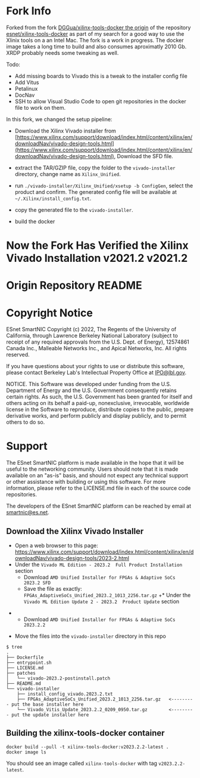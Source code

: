 # Fork Info

Forked from the fork [DGGua/xilinx-tools-docker the origin](https://github.com/DGGua/xilinx-tools-docker) of the repository [esnet/xilinx-tools-docker](https://github.com/esnet/xilinx-tools-docker.git) as part of my search for a good way to use the Xlinix tools on a an Intel Mac. The fork is a work in progress. The docker image takes a long time to build and also consumes aproximatly 2010 Gb. XRDP probably needs some tweaking as well.

Todo:
- Add missing boards to Vivado this is a tweak to the installer config file
- Add Vitus
- Petalinux
- DocNav
- SSH to allow Visual Studio Code to open git repositories in the docker file to work on them. 

In this fork, we changed the setup pipeline:

+ Download the Xilinx Vivado installer from [https://www.xilinx.com/support/download/index.html/content/xilinx/en/downloadNav/vivado-design-tools.html](https://www.xilinx.com/support/download/index.html/content/xilinx/en/downloadNav/vivado-design-tools.html), Download the SFD file.

+ extract the TAR/GZIP file, copy the folder to the `vivado-installer` directory, change name as `Xilinx_Unified`.

+ run `./vivado-installer/Xilinx_Unified/xsetup -b ConfigGen`, select the product and confirm. The generated config file will be available at `~/.Xilinx/install_config.txt`.

+ copy the generated file to the `vivado-installer`.

+ build the docker 

# Now the Fork Has Verified the Xilinx Vivado Installation v2021.2 v2021.2

# Origin Repository README

# Copyright Notice

ESnet SmartNIC Copyright (c) 2022, The Regents of the University of
California, through Lawrence Berkeley National Laboratory (subject to
receipt of any required approvals from the U.S. Dept. of Energy),
12574861 Canada Inc., Malleable Networks Inc., and Apical Networks, Inc.
All rights reserved.

If you have questions about your rights to use or distribute this software,
please contact Berkeley Lab's Intellectual Property Office at
IPO@lbl.gov.

NOTICE.  This Software was developed under funding from the U.S. Department
of Energy and the U.S. Government consequently retains certain rights.  As
such, the U.S. Government has been granted for itself and others acting on
its behalf a paid-up, nonexclusive, irrevocable, worldwide license in the
Software to reproduce, distribute copies to the public, prepare derivative
works, and perform publicly and display publicly, and to permit others to do so.


# Support

The ESnet SmartNIC platform is made available in the hope that it will
be useful to the networking community. Users should note that it is
made available on an "as-is" basis, and should not expect any
technical support or other assistance with building or using this
software. For more information, please refer to the LICENSE.md file in
each of the source code repositories.

The developers of the ESnet SmartNIC platform can be reached by email
at smartnic@es.net.


Download the Xilinx Vivado Installer
------------------------------------

* Open a web browser to this page: https://www.xilinx.com/support/download/index.html/content/xilinx/en/downloadNav/vivado-design-tools/2023-2.html
* Under the `Vivado ML Edition - 2023.2  Full Product Installation` section
  * Download `AMD Unified Installer for FPGAs & Adaptive SoCs 2023.2 SFD`
  * Save the file as exactly: `FPGAs_AdaptiveSoCs_Unified_2023.2_1013_2256.tar.gz`
+* Under the `Vivado ML Edition Update 2 - 2023.2  Product Update` section
+  * Download `AMD Unified Installer for FPGAs & Adaptive SoCs 2023.2.2`
* Move the files into the `vivado-installer` directory in this repo

```
$ tree
.
├── Dockerfile
├── entrypoint.sh
├── LICENSE.md
├── patches
│   └── vivado-2023.2-postinstall.patch
├── README.md
└── vivado-installer
    ├── install_config_vivado.2023.2.txt
    ├── FPGAs_AdaptiveSoCs_Unified_2023.2_1013_2256.tar.gz   <--------- put the base installer here
    └── Vivado_Vitis_Update_2023.2.2_0209_0950.tar.gz        <--------- put the update installer here
```

Building the xilinx-tools-docker container
------------------------------------------

```
docker build --pull -t xilinx-tools-docker:v2023.2.2-latest .
docker image ls
```

You should see an image called `xilinx-tools-docker` with tag `v2023.2.2-latest`.
